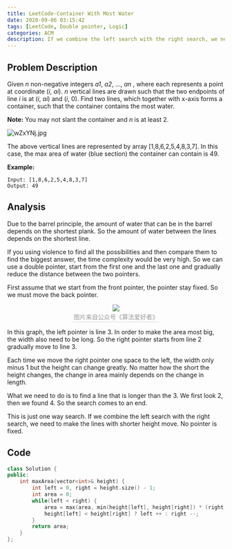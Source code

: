 ```yaml
---
title: LeetCode-Container With Most Water
date: 2020-09-06 03:15:42
tags: [LeetCode, Double pointer, Logic]
categories: ACM
description: If we combine the left search with the right search, we need to make the lines with shorter height move.
---
```


## Problem Description

Given *n* non-negative integers *a1*, *a2*, …, *an* , where each represents a point at coordinate (*i*, *ai*). *n* vertical lines are drawn such that the two endpoints of line *i* is at (*i*, *ai*) and (*i*, 0). Find two lines, which together with x-axis forms a container, such that the container contains the most water.

**Note:** You may not slant the container and *n* is at least 2.

![wZxYNj.jpg](https://s1.ax1x.com/2020/09/06/wZxYNj.jpg)

The above vertical lines are represented by array [1,8,6,2,5,4,8,3,7]. In this case, the max area of water (blue section) the container can contain is 49.

**Example:**

```
Input: [1,8,6,2,5,4,8,3,7]
Output: 49
```

## Analysis

Due to the barrel principle, the amount of water that can be in the barrel depends on the shortest plank. So the amount of water between the lines depends on the shortest line.

If you using violence to find all the possibilities and then compare them to find the biggest answer, the time complexity would be very high. So we can use a double pointer, start from the first one and the last one and gradually reduce the distance between the two pointers.

First assume that we start from the front pointer, the pointer stay fixed. So we must move the back pointer.

<center>    <img src="https://s1.ax1x.com/2020/09/06/wePMgs.png">    <br>    <div style="color:orange; border-bottom: 1px solid #d9d9d9;    display: inline-block;    color: #999;    padding: 2px;">图片来自公众号《算法爱好者》</div></center>

In this graph, the left pointer is line 3. In order to make the area most big, the width also need to be long. So the right pointer starts from line 2 gradually move to line 3.

Each time we move the right pointer one space to the left, the width only minus 1 but the height can change greatly. No matter how the short the height changes, the change in area mainly depends on the change in length.

What we need to do is to find a line that is longer than the 3. We first look 2, then we found 4. So the search comes to an end.

This is just one way search. If we combine the left search with the right search, we need to make the lines with shorter height move. No pointer is fixed.

## Code

```c++
class Solution {
public:
    int maxArea(vector<int>& height) {
        int left = 0, right = height.size() - 1;
        int area = 0;
        while(left < right) {
            area = max(area, min(height[left], height[right]) * (right - left));
            height[left] < height[right] ? left ++ : right --;
        }
        return area;
    }
};
```